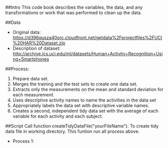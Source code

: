 ##Intro
 This code book describes the variables, the data, and any transformations or work that was performed to clean up the data.
 
##Data
* Original data: https://d396qusza40orc.cloudfront.net/getdata%2Fprojectfiles%2FUCI%20HAR%20Dataset.zip
* Description of dataset: http://archive.ics.uci.edu/ml/datasets/Human+Activity+Recognition+Using+Smartphones

##Process:
1. Prepare data set.
2. Merges the training and the test sets to create one data set.
3. Extracts only the measurements on the mean and standard deviation for each measurement. 
4. Uses descriptive activity names to name the activities in the data set
5. Appropriately labels the data set with descriptive variable names. 
6. Creates a second, independent tidy data set with the average of each variable for each activity and each subject.

##Script
Call function createTidyDataFile("yourFileName"). To create tidy data file in working directory.
This funtion run all process above.
* Process 1:
